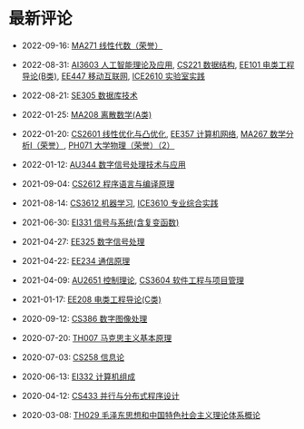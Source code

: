 # 最新评论

- 2022-09-16: [MA271 线性代数（荣誉）](/courses/grade-1/MA271)

- 2022-08-31: [AI3603 人工智能理论及应用](/courses/grade-3/AI3603), [CS221 数据结构](/courses/grade-2/CS221), [EE101 电类工程导论(B类)](/courses/grade-2/EE101), [EE447 移动互联网](/courses/grade-3/EE447), [ICE2610 实验室实践](/courses/grade-2/ICE2610)

- 2022-08-21: [SE305 数据库技术](/courses/grade-3/SE305)

- 2022-01-25: [MA208 离散数学(A类)](/courses/grade-1/MA208)

- 2022-01-20: [CS2601 线性优化与凸优化](/courses/grade-2/CS2601), [EE357 计算机网络](/courses/grade-2/EE357), [MA267 数学分析I（荣誉）](/courses/grade-1/MA267), [PH071 大学物理（荣誉）（2）](/courses/grade-2/PH071)

- 2022-01-12: [AU344 数字信号处理技术与应用](/courses/grade-3/AU344)

- 2021-09-04: [CS2612 程序语言与编译原理](/courses/grade-3/CS2612)

- 2021-08-14: [CS3612 机器学习](/courses/grade-3/CS3612), [ICE3610 专业综合实践](/courses/grade-3/ICE3610)

- 2021-06-30: [EI331 信号与系统(含复变函数)](/courses/grade-2/EI331)

- 2021-04-27: [EE325 数字信号处理](/courses/grade-3/EE325)

- 2021-04-22: [EE234 通信原理](/courses/grade-3/EE234)

- 2021-04-09: [AU2651 控制理论](/courses/grade-2/AU2651), [CS3604 软件工程与项目管理](/courses/grade-3/CS3604)

- 2021-01-17: [EE208 电类工程导论(C类)](/courses/grade-2/EE208)

- 2020-09-12: [CS386 数字图像处理](/courses/grade-3/CS386)

- 2020-07-20: [TH007 马克思主义基本原理](/courses/grade-2/TH007)

- 2020-07-03: [CS258 信息论](/courses/grade-2/CS258)

- 2020-06-13: [EI332 计算机组成](/courses/grade-2/EI332)

- 2020-04-12: [CS433 并行与分布式程序设计](/courses/grade-4/CS433)

- 2020-03-08: [TH029 毛泽东思想和中国特色社会主义理论体系概论](/courses/grade-3/TH029)

